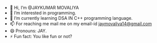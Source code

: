 - 👋 Hi, I’m @JAYKUMAR MOVALIYA
- 👀 I’m interested in programming.
- 🌱 I’m currently learning  DSA IN C++ programming language.
- 📫 For reaching me mail me on my email-id jaymovaliya14@gmail.com 
- 😄 Pronouns: JAY.
- ⚡ Fun fact: You like fun or not?

